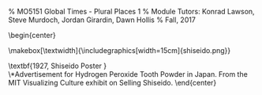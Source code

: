 % MO5151 Global Times - Plural Places 1
% Module Tutors: Konrad Lawson, Steve Murdoch, Jordan Girardin, Dawn Hollis
% Fall, 2017

\begin{center}

\makebox[\textwidth]{\includegraphics[width=15cm]{shiseido.png}}


\textbf{1927, Shiseido Poster }   
\\*Advertisement for Hydrogen Peroxide Tooth Powder in Japan. From the MIT Visualizing Culture exhibit on Selling Shiseido.
\end{center}

